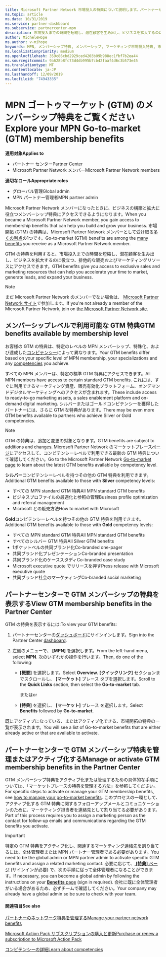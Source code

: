 ```yaml
---
title: Microsoft Partner Network 市場投入の特典について説明します。パートナーセンター
ms.topic: article
ms.date: 10/31/2019
ms.service: partner-dashboard
ms.subservice: partnercenter-mpn
description: 市場投入までの時間を短縮し、潜在顧客を生み出し、ビジネスを拡大するのに役立つ、販売とマーケティングに関する専用のリソースにアクセスできます。
author: MicheleHope
ms.author: v-mihope
keywords: MPN, メンバーシップ特典, メンバーシップ, マーケティング市場投入特典, 市場投入, マーケットへの移行, GTM, ゴールドメンバーシップ, シルバーメンバーシップ
ms.localizationpriority: medium
ms.openlocfilehash: 359c86cbd2929ced4203b09b988ec1fbf7b2ea44
ms.sourcegitcommit: 9a628b8fc73d4db995b7cb42faaf4d6c3b573e45
ms.translationtype: MT
ms.contentlocale: ja-JP
ms.lasthandoff: 12/09/2019
ms.locfileid: "74943335"
---
```

# <a name="explore-your-mpn-go-to-market-gtm-membership-benefits"></a><span data-ttu-id="86ce3-104">MPN ゴートゥマーケット (GTM) のメンバーシップ特典をご覧ください</span><span class="sxs-lookup"><span data-stu-id="86ce3-104">Explore your MPN Go-to-market (GTM) membership benefits</span></span>

<span data-ttu-id="86ce3-105">**適用対象**</span><span class="sxs-lookup"><span data-stu-id="86ce3-105">**Applies to**</span></span>

- <span data-ttu-id="86ce3-106">パートナー センター</span><span class="sxs-lookup"><span data-stu-id="86ce3-106">Partner Center</span></span>
- <span data-ttu-id="86ce3-107">Microsoft Partner Network メンバー</span><span class="sxs-lookup"><span data-stu-id="86ce3-107">Microsoft Partner Network members</span></span>

<span data-ttu-id="86ce3-108">**適切なロール**</span><span class="sxs-lookup"><span data-stu-id="86ce3-108">**Appropriate roles**</span></span>

- <span data-ttu-id="86ce3-109">グローバル管理</span><span class="sxs-lookup"><span data-stu-id="86ce3-109">Global admin</span></span>
- <span data-ttu-id="86ce3-110">MPN パートナー管理者</span><span class="sxs-lookup"><span data-stu-id="86ce3-110">MPN partner admin</span></span>

<span data-ttu-id="86ce3-111">Microsoft Partner Network メンバーになったときに、ビジネスの構築と拡大に役立つメンバーシップ特典にアクセスできるようになります。</span><span class="sxs-lookup"><span data-stu-id="86ce3-111">When you became a Microsoft Partner Network member, you gain access to membership benefits that can help you build and grow your business.</span></span> <span data-ttu-id="86ce3-112">市場開拓 (GTM) の特典は、Microsoft Partner Network メンバーとして受け取る[多くの利点](https://partner.microsoft.com/manage-your-partner-network-benefits)の1つです。</span><span class="sxs-lookup"><span data-stu-id="86ce3-112">Go-to-market (GTM) benefits are among the [many benefits](https://partner.microsoft.com/manage-your-partner-network-benefits) you receive as a Microsoft Partner Network member.</span></span> 

<span data-ttu-id="86ce3-113">GTM の特典を利用すると、市場投入までの時間を短縮し、潜在顧客を生み出し、ビジネスを拡大するのに役立つ、排他的な販売およびマーケティングリソースにアクセスできます。</span><span class="sxs-lookup"><span data-stu-id="86ce3-113">GTM benefits give you access to exclusive sales and marketing resources that can help you accelerate your time to market, generate leads, and expand your business.</span></span>

>[!NOTE]
><span data-ttu-id="86ce3-114">まだ Microsoft Partner Network のメンバーでない場合は、 [Microsoft Partner Network サイト](https://partner.microsoft.com/membership)で参加します。</span><span class="sxs-lookup"><span data-stu-id="86ce3-114">If you're not already a member of the Microsoft Partner Network, join on [the Microsoft Partner Network site](https://partner.microsoft.com/membership).</span></span>


## <a name="gtm-benefits-available-by-membership-level"></a><span data-ttu-id="86ce3-115">メンバーシップレベルで利用可能な GTM 特典</span><span class="sxs-lookup"><span data-stu-id="86ce3-115">GTM benefits available by membership level</span></span>

<span data-ttu-id="86ce3-116">お客様の GTM の特典は、特定のレベルの MPN メンバーシップ、特殊化、および達成した[コンピテンシー](learn-about-competencies.md)によって異なります。</span><span class="sxs-lookup"><span data-stu-id="86ce3-116">Your GTM benefits differ based on your specific level of MPN membership, your specializations and any [competencies](learn-about-competencies.md) you achieve.</span></span>

<span data-ttu-id="86ce3-117">すべての MPN メンバーは、特定の標準 GTM 特典にアクセスできます。</span><span class="sxs-lookup"><span data-stu-id="86ce3-117">All MPN members have access to certain standard GTM benefits.</span></span> <span data-ttu-id="86ce3-118">これには、すぐに利用できるマーケティング資産、販売有効化プラットフォーム、オンデマンドデジタルマーケティングへのアクセスが含まれます。</span><span class="sxs-lookup"><span data-stu-id="86ce3-118">These include access to ready-to-go marketing assets, a sales enablement platform and on-demand digital marketing.</span></span> <span data-ttu-id="86ce3-119">シルバーまたはゴールドコンピテンシーを獲得したパートナーには、さらに GTM な特典があります。</span><span class="sxs-lookup"><span data-stu-id="86ce3-119">There may be even more GTM benefits available to partners who achieve Silver or Gold competencies.</span></span>

>[!NOTE]
><span data-ttu-id="86ce3-120">GTM の特典は、追加と変更の対象となります。</span><span class="sxs-lookup"><span data-stu-id="86ce3-120">GTM benefits are subject to additions and changes.</span></span> <span data-ttu-id="86ce3-121">Microsoft Partner Network のマーケットプレース[ページ](https://partner.microsoft.com/membership/go-to-market)にアクセスして、コンピテンシーレベルで利用できる最新の GTM 特典について確認してください。</span><span class="sxs-lookup"><span data-stu-id="86ce3-121">Go to the Microsoft Partner Network [Go-to-market page](https://partner.microsoft.com/membership/go-to-market) to learn about the latest GTM benefits available by competency level.</span></span>

<span data-ttu-id="86ce3-122">**シルバー**コンピテンシーレベルを持つその他の GTM 特典を利用できます。</span><span class="sxs-lookup"><span data-stu-id="86ce3-122">Additional GTM benefits available to those with **Silver** competency levels:</span></span>

- <span data-ttu-id="86ce3-123">すべての MPN standard GTM 特典</span><span class="sxs-lookup"><span data-stu-id="86ce3-123">All MPN standard GTM benefits</span></span>
- <span data-ttu-id="86ce3-124">ビジネスプロファイルの最適化と参照の管理</span><span class="sxs-lookup"><span data-stu-id="86ce3-124">Business profile optimization and referral management</span></span>
- <span data-ttu-id="86ce3-125">Microsoft との販売方法</span><span class="sxs-lookup"><span data-stu-id="86ce3-125">How to market with Microsoft</span></span>

<span data-ttu-id="86ce3-126">**Gold**コンピテンシーレベルを持つその他の GTM 特典を利用できます。</span><span class="sxs-lookup"><span data-stu-id="86ce3-126">Additional GTM benefits available to those with **Gold** competency levels:</span></span>

- <span data-ttu-id="86ce3-127">すべての MPN standard GTM 特典</span><span class="sxs-lookup"><span data-stu-id="86ce3-127">All MPN standard GTM benefits</span></span>
- <span data-ttu-id="86ce3-128">すべてのシルバー GTM 特典</span><span class="sxs-lookup"><span data-stu-id="86ce3-128">All Silver GTM benefits</span></span>
- <span data-ttu-id="86ce3-129">1ポケットベルの共同ブランド化</span><span class="sxs-lookup"><span data-stu-id="86ce3-129">Co-branded one-pager</span></span>
- <span data-ttu-id="86ce3-130">共同ブランド化プレゼンテーション</span><span class="sxs-lookup"><span data-stu-id="86ce3-130">Co-branded presentation</span></span>
- <span data-ttu-id="86ce3-131">共同ブランド化のケーススタディ</span><span class="sxs-lookup"><span data-stu-id="86ce3-131">Co-branded case study</span></span>
- <span data-ttu-id="86ce3-132">Microsoft executive quote でリリースを押す</span><span class="sxs-lookup"><span data-stu-id="86ce3-132">Press release with Microsoft executive quote</span></span>
- <span data-ttu-id="86ce3-133">共同ブランド社会のマーケティング</span><span class="sxs-lookup"><span data-stu-id="86ce3-133">Co-branded social marketing</span></span>

## <a name="view-gtm-membership-benefits-in-the-partner-center"></a><span data-ttu-id="86ce3-134">パートナーセンターで GTM メンバーシップの特典を表示する</span><span class="sxs-lookup"><span data-stu-id="86ce3-134">View GTM membership benefits in the Partner Center</span></span>

<span data-ttu-id="86ce3-135">GTM の特典を表示するには:</span><span class="sxs-lookup"><span data-stu-id="86ce3-135">To view your GTM benefits:</span></span>

1. <span data-ttu-id="86ce3-136">パートナーセンターの[ダッシュボード]( https://docs.microsoft.com/partner-center/)にサインインします。</span><span class="sxs-lookup"><span data-stu-id="86ce3-136">Sign into the Partner Center [dashboard]( https://docs.microsoft.com/partner-center/).</span></span>

2. <span data-ttu-id="86ce3-137">左側のメニューで、 **[MPN]** を選択します。</span><span class="sxs-lookup"><span data-stu-id="86ce3-137">From the left-hand menu, select **MPN**.</span></span> <span data-ttu-id="86ce3-138">次のいずれかの操作を行います。</span><span class="sxs-lookup"><span data-stu-id="86ce3-138">Then, do one of the following:</span></span>

    - <span data-ttu-id="86ce3-139">**[概要]** を選択します。</span><span class="sxs-lookup"><span data-stu-id="86ce3-139">Select **Overview**.</span></span> <span data-ttu-id="86ce3-140">**[クイックリンク]** セクションまでスクロールし、 **[マーケット]** プレース タブを選択します。</span><span class="sxs-lookup"><span data-stu-id="86ce3-140">Scroll to the **Quick Links** section, then select the **Go-to-market** tab.</span></span>

      <span data-ttu-id="86ce3-141">または</span><span class="sxs-lookup"><span data-stu-id="86ce3-141">or</span></span>

    - <span data-ttu-id="86ce3-142">**[特典]** を選択し、 **[マーケット]** プレース を選択します。</span><span class="sxs-lookup"><span data-stu-id="86ce3-142">Select **Benefits** followed by **Go-to-market**.</span></span>

<span data-ttu-id="86ce3-143">既にアクティブになっている、またはアクティブ化できる、市場開拓の特典の一覧が表示されます。</span><span class="sxs-lookup"><span data-stu-id="86ce3-143">You will see a list of Go-to-market benefits that are either already active or that are available to activate.</span></span>

## <a name="manage-or-activate-gtm-membership-benefits-in-the-partner-center"></a><span data-ttu-id="86ce3-144">パートナーセンターで GTM メンバーシップ特典を管理またはアクティブ化する</span><span class="sxs-lookup"><span data-stu-id="86ce3-144">Manage or activate GTM membership benefits in the Partner Center</span></span>

<span data-ttu-id="86ce3-145">GTM メンバーシップ特典をアクティブ化または管理するための具体的な手順については、「マーケットプレースの[特典を管理する方法](manage-your-partner-network-benefits.md#manage-go-to-market-benefits)」を参照してください。</span><span class="sxs-lookup"><span data-stu-id="86ce3-145">For specific steps to activate or manage your GTM membership benefits, see [how to manage your go-to-market benefits](manage-your-partner-network-benefits.md#manage-go-to-market-benefits).</span></span> <span data-ttu-id="86ce3-146">このプロセスの一環として、アクティブ化する GTM 特典に関するフォローアップメールとコミュニケーションのために、マーケティング担当者を連絡先として割り当てる必要があります。</span><span class="sxs-lookup"><span data-stu-id="86ce3-146">Part of this process requires you to assign a marketing person as the contact for follow-up emails and communications regarding the GTM benefits you activate.</span></span>

>[!IMPORTANT]
><span data-ttu-id="86ce3-147">特定の GTM 特典をアクティブ化し、関連するマーケティング連絡先を割り当てるには、全体管理者または MPN パートナー管理者である必要があります。</span><span class="sxs-lookup"><span data-stu-id="86ce3-147">You need to be the global admin or MPN partner admin to activate specific GTM benefits and assign a related marketing contact.</span></span> <span data-ttu-id="86ce3-148">必要に応じて、[ **[特典]** ページ](https://partnercenter.microsoft.com/pcv/partnership/benefits) (サインインが必要) で、次の手順に従って全体管理者になることができます。</span><span class="sxs-lookup"><span data-stu-id="86ce3-148">If necessary, you can become a global admin by following the instructions on your [**Benefits** page](https://partnercenter.microsoft.com/pcv/partnership/benefits) (sign in required).</span></span> <span data-ttu-id="86ce3-149">会社に既に全体管理者がいる場合があるため、必ずチームで確認してください。</span><span class="sxs-lookup"><span data-stu-id="86ce3-149">Your company may already have a global admin so be sure to check with your team.</span></span>

#### <a name="see-also"></a><span data-ttu-id="86ce3-150">関連項目</span><span class="sxs-lookup"><span data-stu-id="86ce3-150">See also</span></span>

[<span data-ttu-id="86ce3-151">パートナーのネットワーク特典を管理する</span><span class="sxs-lookup"><span data-stu-id="86ce3-151">Manage your partner network benefits</span></span>](manage-your-partner-network-benefits.md)

[<span data-ttu-id="86ce3-152">Microsoft Action Pack サブスクリプションの購入と更新</span><span class="sxs-lookup"><span data-stu-id="86ce3-152">Purchase or renew a subscription to Microsoft Action Pack</span></span>](mpn-get-action-pack.md)

[<span data-ttu-id="86ce3-153">コンピテンシーの詳細</span><span class="sxs-lookup"><span data-stu-id="86ce3-153">Learn about competencies</span></span>](learn-about-competencies.md)
